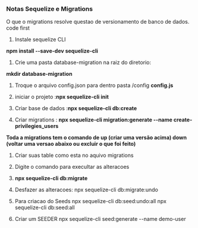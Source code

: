 ### Notas Sequelize e Migrations

O que o migrations resolve questao de versionamento de banco de dados.
code first
1. Instale sequelize CLI

**npm install --save-dev sequelize-cli**

1. Crie uma pasta database-migration na raiz do diretorio:

**mkdir database-migration**

1. Troque o arquivo config.json para dentro pasta /config **config.js**


1. iniciar o projeto :**npx sequelize-cli init**
1. Criar base de dados :**npx sequelize-cli db:create**

1. Criar migrations : **npx sequelize-cli migration:generate --name create-privilegies_users**

**Toda a migrations tem o comando de up (criar uma versão acima) down (voltar uma versao abaixo ou excluir o que foi feito)**

1. Criar suas table como esta no aquivo migrations
1. Digite o comando para execultar as alteracoes
1. **npx sequelize-cli db:migrate**


1. Desfazer as alteracoes:
npx sequelize-cli db:migrate:undo

1. Para criacao do Seeds 
npx sequelize-cli db:seed:undo:all
npx sequelize-cli db:seed:all


1. Criar um SEEDER 
npx sequelize-cli seed:generate --name demo-user